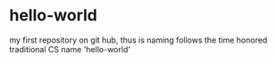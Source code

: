 # hello-world
my first repository on git hub, thus is naming follows the time honored traditional CS name 'hello-world'
